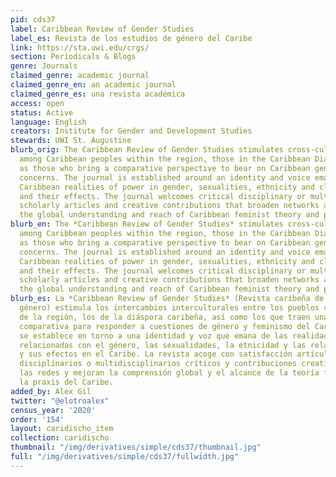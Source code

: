 ```yaml
---
pid: cds37
label: Caribbean Review of Gender Studies
label_es: Revista de los estudios de género del Caribe
link: https://sta.uwi.edu/crgs/
section: Periodicals & Blogs
genre: Journals
claimed_genre: academic journal
claimed_genre_en: an academic journal
claimed_genre_es: una revista académica
access: open
status: Active
language: English
creators: Institute for Gender and Development Studies
stewards: UWI St. Augustine
blurb_orig: The Caribbean Review of Gender Studies stimulates cross-cultural exchanges
  among Caribbean peoples within the region, those in the Caribbean Diaspora, as well
  as those who bring a comparative perspective to bear on Caribbean gender and feminist
  concerns. The journal is established around an identity and voice emanating from
  Caribbean realities of power in gender, sexualities, ethnicity and class relations,
  and their effects. The journal welcomes critical disciplinary or multi-disciplinary
  scholarly articles and creative contributions that broaden networks and enhance
  the global understanding and reach of Caribbean feminist theory and praxis.
blurb_en: The *Caribbean Review of Gender Studies* stimulates cross-cultural exchanges
  among Caribbean peoples within the region, those in the Caribbean Diaspora, as well
  as those who bring a comparative perspective to bear on Caribbean gender and feminist
  concerns. The journal is established around an identity and voice emanating from
  Caribbean realities of power in gender, sexualities, ethnicity and class relations,
  and their effects. The journal welcomes critical disciplinary or multi-disciplinary
  scholarly articles and creative contributions that broaden networks and enhance
  the global understanding and reach of Caribbean feminist theory and praxis.
blurb_es: La *Caribbean Review of Gender Studies* (Revista caribeña de estudios de
  género) estimula los intercambios interculturales entre los pueblos caribeños dentro
  de la región, los de la diáspora caribeña, así como los que traen una perspectiva
  comparativa para responder a cuestiones de género y feminismo del Caribe. La revista
  se establece en torno a una identidad y voz que emana de las realidades del poder
  relacionadas con el género, las sexualidades, la etnicidad y las relaciones de clase
  y sus efectos en el Caribe. La revista acoge con satisfacción artículos académicos
  disciplinarios o multidisciplinarios críticos y contribuciones creativas que amplían
  las redes y mejoran la comprensión global y el alcance de la teoría feminista y
  la praxis del Caribe.
added_by: Alex Gil
twitter: "@elotroalex"
census_year: '2020'
order: '154'
layout: caridischo_item
collection: caridischo
thumbnail: "/img/derivatives/simple/cds37/thumbnail.jpg"
full: "/img/derivatives/simple/cds37/fullwidth.jpg"
---
```

